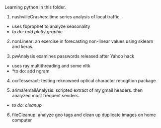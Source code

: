 Learning python in this folder.

1. nashvilleCrashes: time series analysis of local traffic.  
 * uses fbprophet to analyze seasonality
 * *to do: add plotly graphic*


2. nonLinear: an exercise in forecasting non-linear values using sklearn and keras. 


3. pwAnalysis examines passwords released after Yahoo hack
 * uses ray multithreading and some nltk
 * *to do: add ngram

4.  ocrTesseract: testing reknowned optical character recogition package


5.  arima/emailAnalysis: scripted extract of my gmail headers. then analyzed most frequent senders. 
 * *to do: cleanup*


6.  fileCleanup: analyze geo tags and clean up duplicate images on home computer